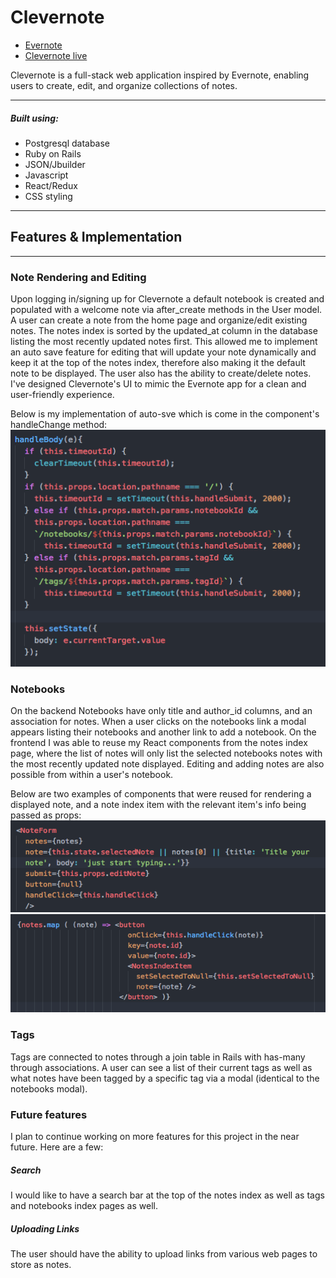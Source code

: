 # Clevernote

- [Evernote](https://evernote.com)
- [Clevernote live](https://Clevernote-.herokuapp.com)

Clevernote is a full-stack web application inspired by Evernote, enabling users to create, edit, and organize collections of notes.
_________________
##### Built using:
- Postgresql database
- Ruby on Rails
- JSON/Jbuilder
- Javascript
- React/Redux
- CSS styling
_________________

## Features & Implementation
_________________

### Note Rendering and Editing
Upon logging in/signing up for Clevernote a default notebook is created and populated with a welcome note via after_create methods in the User model. A user can create a note from the home page and organize/edit existing notes. The notes index is sorted by the updated_at column in the database listing the most recently updated notes first. This allowed me to implement an auto save feature for editing that will update your note dynamically and keep it at the top of the notes index, therefore also making it the default note to be displayed. The user also has the ability to create/delete notes. I've designed Clevernote's UI to mimic the Evernote app for a clean and user-friendly experience.

Below is my implementation of auto-sve which is come in the component's handleChange method:
![auto-save](docs/auto-save.png)

### Notebooks
On the backend Notebooks have only title and author_id columns, and an association for notes. When a user clicks on the notebooks link a modal appears listing their notebooks and another link to add a notebook. On the frontend I was able to reuse my React components from the notes index page, where the list of notes will only list the selected notebooks notes with the most recently updated note displayed. Editing and adding notes are also possible from within a user's notebook.

Below are two examples of components that were reused for rendering a displayed note, and a note index item with the relevant item's info being passed as props:
![note-form](docs/note-form.png)
![notes-index-item](docs/notes-index-item.png)

### Tags
Tags are connected to notes through a join table in Rails with has-many through associations.  A user can see a list of their current tags as well as what notes have been tagged by a specific tag via a modal (identical to the notebooks modal).

### Future features
I plan to continue working on more features for this project in the near future. Here are a few:

##### Search
I would like to have a search bar at the top of the notes index as well as tags and notebooks index pages as well.

##### Uploading Links
The user should have the ability to upload links from various web pages to store as notes. 
